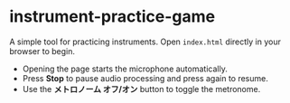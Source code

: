 # instrument-practice-game

A simple tool for practicing instruments. Open `index.html` directly in your browser to begin.

- Opening the page starts the microphone automatically.
- Press **Stop** to pause audio processing and press again to resume.
- Use the **メトロノーム オフ/オン** button to toggle the metronome.
